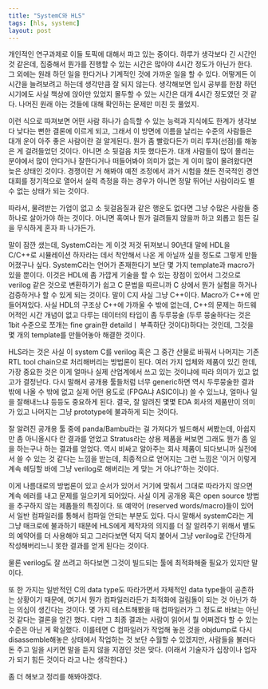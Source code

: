```yaml
---
title: "SystemC와 HLS"
tags: [hls, systemc]
layout: post
---
```


개인적인 연구과제로 이들 토픽에 대해서 파고 있는 중이다. 하루가 생각보다 긴 시간인 것 같은데, 집중해서 뭔가를 진행할 수 있는 시간은 많아야 4시간 정도가 아닌가 한다. 그 외에는 원래 하던 일을 한다거나 기계적인 것에 가까운 일을 할 수 있다. 어떻게든 이 시간을 늘려보려고 하는데 생각만큼 잘 되지 않는다. 생각해보면 입시 공부를 한참 하던 시기에도 사실 책상에 앉아만 있었지 몰두할 수 있는 시간은 대개 4시간 정도였던 것 같다. 나머진 원래 아는 것들에 대해 확인하는 문제만 미친 듯 풀었지.

이런 식으로 따져보면 어떤 사람 하나가 습득할 수 있는 능력과 지식에도 한계가 생각보다 낮다는 뻔한 결론에 이르게 되고, 그래서 이 방면에 이름을 날리는 수준의 사람들은 대개 운이 아주 좋은 사람이란 걸 알게된다. 뭔가 좀 빨랐다든가 미리 투자(선점)를 해놓은 게 걸려들었던 것이다. 아니면 소 뒷걸음 치듯 했다든가. 대개 사람들이 많이 몰리는 분야에서 많이 안다거나 잘한다거나 떠들어봐야 의미가 없는 게 이미 많이 몰려왔다면 늦은 상태인 것이다. 경쟁이란 거 해봐야 예전 조정에서 과거 시험을 쳤든 전국적인 경연대회를 정기적으로 열어서 실력 측정을 하는 경우가 아니면 정말 뛰어난 사람이라도 별 수 없는 상태가 되는 것이다.

따라서, 물려받는 가업이 없고 소 뒷걸음질과 같은 행운도 없다면 그냥 수많은 사람들 중 하나로 살아가야 하는 것이다. 아니면 혹여나 뭔가 걸려들지 않을까 하고 외롭고 힘든 길을 무식하게 혼자 파 나가든가. 

말이 잠깐 샜는데, SystemC라는 게 이것 저것 뒤져보니 90년대 말에 HDL을 C/C++로 시뮬레이션 하자라는 데서 착안해서 나온 게 아닐까 싶을 정도로 그렇게 만들어졌구나 싶다. SystemC라는 언어가 존재한다기 보단 몇 가지 template과 macro가 있을 뿐이다. 이것은 HDL에 좀 가깝게 기술을 할 수 있는 장점이 있어서 그것으로 verilog 같은 것으로 변환하기가 쉽고 C 문법을 따르니까 C 상에서 뭔가 실험을 하거나 검증하거나 할 수 있게 되는 것이다. 말이 C지 사실 그냥 C++이다. Macro가 C++에 만들어져있다. 사실 HDL의 구조상 C++에 가까울 수 밖에 없는데, C++의 문제는 하드웨어적인 시간 개념이 없고 다루는 데이터의 타입이 좀 두루뭉술 (두루 뭉술하다는 것은 1bit 수준으로 쪼개는 fine grain한 detaildㅣ 부족하단 것이다)하다는 것인데, 그것을 몇 개의 template를 만들어놓아 해결한 것이다.

HLS라는 것은 사실 이 system C를 verilog 혹은 그 중간 산물로 바꿔서 나머지는 기존 RTL tool chain으로 처리해버리는 방법론이 된다. 여러 가지 업체와 제품이 있긴 한데, 가장 중요한 것은 이게 얼마나 실제 산업계에서 쓰고 있는 것이냐에 따라 의미가 있고 없고가 결정난다. 다시 말해서 공개용 툴들처럼 너무 generic하면 역시 두루뭉술한 결과밖에 나올 수 밖에 없고 실제 어떤 용도로 (FPGA냐 ASIC이냐) 쓸 수 있느냐, 얼마나 일을 잘해내느냐 등등도 중요하게 된다. 결국, 잘 알려진 몇몇 EDA 회사의 제품만이 의미가 있고 나머지는 그냥 prototype에 불과하게 되는 것이다. 

잘 알려진 공개용 툴 중에 panda/Bambu라는 걸 가져다가 빌드해서 써봤는데, 아쉽지만 좀 아니올시다 란 결과를 얻었고 Stratus라는 상용 제품을 써보면 그래도 뭔가 좀 일을 하는구나 하는 결과를 얻었다. 역시 비싸고 알아주는 회사 제품이 되다보니까 실전에서 쓸 수 있는 것 같다는 느낌을 받는데, 최종적으로 얻어지는 그런 느낌은 '이거 이렇게 계속 헤딩할 바에 그냥 verilog로 해버리는 게 맞는 거 아냐?'하는 것이다.

이게 나름대로의 방법론이 있고 순서가 있어서 거기에 맞춰서 그대로 따라가지 않으면 계속 에러를 내고 문제를 일으키게 되어있다. 사실 이게 공개용 혹은 open source 방법을 추구하지 않는 제품들의 특징이다. 또 예약어 (reserved words/macro)들이 있어서 일반 컴파일러를 통해서 컴파일 안되는 부분도 있다. 다시 말해서 systemC라는 게 그냥 매크로에 불과하기 때문에 HLS에게 제작자의 의지를 더 잘 알려주기 위해서 별도의 예약어를 더 사용해야 되고 그러다보면 덕지 덕지 붙어서 그냥 verilog로 간단하게 작성해버리느니 못한 결과를 얻게 된다는 것이다.

물론 verilog도 잘 쓰려고 하다보면 그것이 빌드되는 툴에 최적화해줄 필요가 있지만 말이다. 

또 한 가지는 일반적인 C의 data type도 따라가면서 자체적인 data type들이 공존하는 상황이기 때문에, 여기서 뭔가 컴파일러라든가 최적화에 걸림돌이 되는 것 아닌가 하는 의심이 생긴다는 것이다. 몇 가지 테스트해봤을 때 컴파일러가 그 정도로 바보는 아닌 것 같다는 결론을 얻긴 했다. 다만 그 최종 결과는 사람이 읽어서 뭘 어쩌겠다 할 수 있는 수준은 아닌 게 확실했다. 이를테면 C 컴파일러가 작업해 놓은 것을 objdump로 다시 disassemble해놓은 상태에서 작업하는 것 보단 수월할 수 있겠지만, 사람들을 불러다 돈 주고 일을 시키면 말을 듣지 않을 지경인 것은 맞다. (이래서 기술자가 십장이나 업자가 되기 힘든 것이다 라고 나는 생각한다.)

좀 더 해보고 정리를 해봐야겠다. 